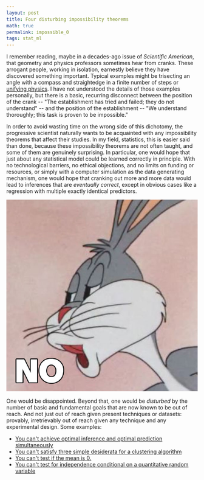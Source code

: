 ```yaml
---
layout: post
title: Four disturbing impossibility theorems
math: true
permalink: impossible_0
tags: stat_ml
---
```


I remember reading, maybe in a decades-ago issue of *Scientific American*, that geometry and physics professors sometimes hear from cranks. These arrogant people, working in isolation, earnestly believe they have discovered something important. Typical examples might be trisecting an angle with a compass and straightedge in a finite number of steps or [unifying physics](https://arxiv.org/pdf/quant-ph/0206089.pdf). I have not understood the details of those examples personally, but there is a basic, recurring disconnect between the position of the crank -- "The establishment has tried and failed; they do not understand" -- and the position of the establishment -- "We understand thoroughly; this task is proven to be impossible." 

In order to avoid wasting time on the wrong side of this dichotomy, the progressive scientist naturally wants to be acquainted with any impossibility theorems that affect their studies. In my field, statistics, this is easier said than done, because these impossibility theorems are not often taught, and some of them are genuinely surprising. In particular, one would hope that just about any statistical model could be learned correctly in principle. With no technological barriers, no ethical objections, and no limits on funding or resources, or simply with a computer simulation as the data generating mechanism, one would hope that cranking out more and more data would lead to inferences that are *eventually correct*, except in obvious cases like a regression with multiple exactly identical predictors.

![The meme where Bugs Bunny smugly says "No."](images/BugsBunnyNo.jpg)

One would be disappointed. Beyond that, one would be *disturbed* by the number of basic and fundamental goals that are now known to be out of reach. And not just out of reach given present techniques or datasets: provably, irretrievably out of reach given any technique and any experimental design. Some examples:

- [You can't achieve optimal inference and optimal prediction simultaneously](impossible_1)
- [You can't satisfy three simple desiderata for a clustering algorithm](impossible_2)
- [You can't test if the mean is 0.](impossible_3)
- [You can't test for independence conditional on a quantitative random variable](impossible_4)
